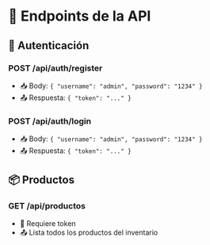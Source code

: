 # 📡 Endpoints de la API

## 🔐 Autenticación

### POST /api/auth/register
- 📥 Body: `{ "username": "admin", "password": "1234" }`
- 📤 Respuesta: `{ "token": "..." }`

### POST /api/auth/login
- 📥 Body: `{ "username": "admin", "password": "1234" }`
- 📤 Respuesta: `{ "token": "..." }`

## 📦 Productos

### GET /api/productos
- 🔐 Requiere token
- 📤 Lista todos los productos del inventario
